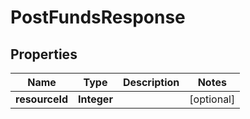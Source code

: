 
# PostFundsResponse

## Properties
Name | Type | Description | Notes
------------ | ------------- | ------------- | -------------
**resourceId** | **Integer** |  |  [optional]



